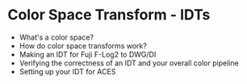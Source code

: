 # Color Space Transform - IDTs

* What's a color space?
* How do color space transforms work?
* Making an IDT for Fuji F-Log2 to DWG/DI
* Verifying the correctness of an IDT and your overall color pipeline
* Setting up your IDT for ACES
